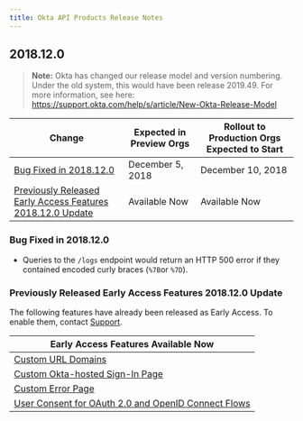 ```yaml
---
title: Okta API Products Release Notes
---
```


## 2018.12.0

> **Note:** Okta has changed our release model and version numbering. Under the old system, this would have been release 2019.49. For more information, see here: <https://support.okta.com/help/s/article/New-Okta-Release-Model>

| Change                                                                                                                    | Expected in Preview Orgs | Rollout to Production Orgs Expected to Start |
| ------------------------------------------------------------------------------------------------------------------------- | ------------------------ | -------------------------------------------- |
| [Bug Fixed in 2018.12.0](#bug-fixed-in-2018-12-0)                                                                          | December 5, 2018         | December 10, 2018                            |
| [Previously Released Early Access Features 2018.12.0 Update](#previously-released-early-access-features-2018-12-0-update) | Available Now            | Available Now                                |

### Bug Fixed in 2018.12.0

* Queries to the `/logs` endpoint would return an HTTP 500 error if they contained encoded curly braces (`%7B`or `%7D`).

### Previously Released Early Access Features 2018.12.0 Update

The following features have already been released as Early Access. To enable them, contact [Support](https://support.okta.com/help/open_case).

| Early Access Features Available Now                                                                                                 |
| ----------------------------------------------------------------------------------------------------------------------------------- |
| [Custom URL Domains](#custom-url-domains-are-in-early-access)                                                                       |
| [Custom Okta-hosted Sign-In Page](#custom-okta-hosted-sign-in-page-is-in-early-access)                                              |
| [Custom Error Page](#custom-error-page-is-in-early-access)                                                                          |
| [User Consent for OAuth 2.0 and OpenID Connect Flows](#user-consent-for-oauth-20-and-openid-connect-flows-in-early-availability-ea)  |
